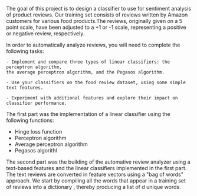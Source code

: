 The goal of this project is to design a classifier to use for sentiment analysis of 
product reviews. Our training set consists of reviews written by Amazon customers for 
various food products.The reviews, originally given on a 5 point scale, have been 
adjusted to a +1 or -1 scale, representing a positive or negative review, respectively.

In order to automatically analyze reviews, you will need to complete the following tasks:

	- Implement and compare three types of linear classifiers: the perceptron algorithm, 
	the average perceptron algorithm, and the Pegasos algorithm.

	- Use your classifiers on the food review dataset, using some simple text features.

	- Experiment with additional features and explore their impact on classifier performance.


The first part was the implementation of a linear classifier using the following functions: 
- Hinge loss function
- Perceptron algorithm
- Average perceptron algorithm
- Pegasos algorithl

The second part was the building of the automative review analyzer using a text-based features and
the linear classifiers implemented in the first part.
The text reviews are converted in feature vectors using a "bag of words" approach. We start by 
compiling all the words that appear in a training set of reviews into a dictionary , thereby 
producing a list of  d  unique words.
